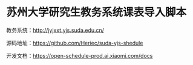 # 苏州大学研究生教务系统课表导入脚本

教务系统：http://jyjxxt.yjs.suda.edu.cn/

源码地址：https://github.com/Heriec/suda-yjs-shedule

开发文档：https://open-schedule-prod.ai.xiaomi.com/docs